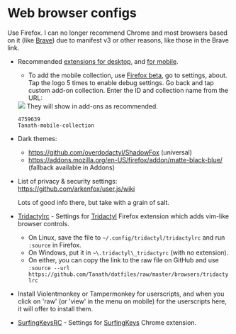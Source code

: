 Web browser configs
===================

Use Firefox. I can no longer recommend Chrome and most browsers based on it (like [Brave](https://www.spacebar.news/p/stop-using-brave-browser)) due to manifest v3 or other reasons, like those in the Brave link.
* Recommended [extensions for desktop](https://addons.mozilla.org/en-US/firefox/collections/4759639/tanath/), and [for mobile](https://addons.mozilla.org/en-CA/android/collections/4759639/Tanath-mobile-collection).
    *  To add the mobile collection, use [Firefox beta](https://play.google.com/store/apps/details?id=org.mozilla.firefox_beta&hl=en), go to settings, about. Tap the logo 5 times to enable debug settings. Go back and tap custom add-on collection. Enter the ID and collection name from the URL:
    <img src="https://lh7-us.googleusercontent.com/MCX496ctbJavayFSNxBOLsDwSg9imKT9eMVwdMgTDdjk8l7KCsfhmrLJ_UoRQDbqt5_a0lbz0zuy1qsuREPh0BxfPo0eCyLUKNGm4lSvR_eo8RIqnq6HhHFWsToswMGc-vDuNdh9b2Xe46brSDCpdn4=s320">
    They will show in add-ons as recommended.

      4759639
      Tanath-mobile-collection
* Dark themes:

    * https://github.com/overdodactyl/ShadowFox (universal)
    * https://addons.mozilla.org/en-US/firefox/addon/matte-black-blue/ (fallback available in Addons)
* List of privacy & security settings:
    https://github.com/arkenfox/user.js/wiki

  Lots of good info there, but take with a grain of salt.
* [Tridactylrc](https://github.com/Tanath/dotfiles/blob/master/browsers/tridactylrc) - Settings for [Tridactyl](https://github.com/tridactyl/tridactyl) Firefox extension which adds vim-like browser controls.
    * On Linux, save the file to `~/.config/tridactyl/tridactylrc` and run `:source` in Firefox.
    * On Windows, put it in `~\.tridactyl\_tridactyrc` (with no extension).
    * On either, you can copy the link to the raw file on GitHub and use `:source --url https://github.com/Tanath/dotfiles/raw/master/browsers/tridactylrc`
* Install Violentmonkey or Tampermonkey for userscripts, and when you click on 'raw' (or 'view' in the menu on mobile) for the userscripts here, it will offer to install them.
* [SurfingKeysRC](https://gist.github.com/Tanath/3802c263d90cbc78ec1ab2231f85505a) - Settings for [SurfingKeys](https://github.com/brookhong/Surfingkeys) Chrome extension.
